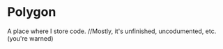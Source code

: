 # Polygon
A place where I store code. //Mostly, it's unfinished, uncodumented, etc. (you're warned)
